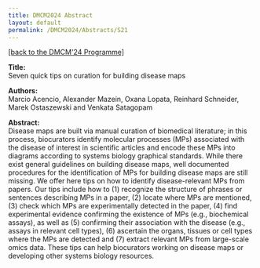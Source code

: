 ```yaml
---
title: DMCM2024 Abstract
layout: default
permalink: /DMCM2024/Abstracts/S21
---
```


[[back to the DMCM'24 Programme]](https://disease-maps.org/DMCM2024/programme/)

**Title:** \
Seven quick tips on curation for building disease maps

**Authors:** \
Marcio Acencio, Alexander Mazein, Oxana Lopata, Reinhard Schneider, Marek Ostaszewski and Venkata Satagopam

**Abstract:** \
Disease maps are built via manual curation of biomedical literature; in this process, biocurators identify molecular processes (MPs) associated with the disease of interest in scientific articles and encode these MPs into diagrams according to systems biology graphical standards. While there exist general guidelines on building disease maps, well documented procedures for the identification of MPs for building disease maps are still missing. We offer here tips on how to identify disease-relevant MPs from papers. Our tips include how to (1) recognize the structure of phrases or sentences describing MPs in a paper, (2) locate where MPs are mentioned, (3) check which MPs are experimentally detected in the paper, (4) find experimental evidence confirming the existence of MPs (e.g., biochemical assays), as well as (5) confirming their association with the disease (e.g., assays in relevant cell types), (6) ascertain the organs, tissues or cell types where the MPs are detected and (7) extract relevant MPs from large-scale omics data. These tips can help biocurators working on disease maps or developing other systems biology resources.

